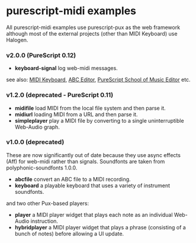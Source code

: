 purescript-midi examples
========================

All purescript-midi examples use purescript-pux as the web framework although most of the external projects (other than MIDI Keyboard) use Halogen. 

### v2.0.0 (PureScript 0.12)

* __keyboard-signal__ log web-midi messages.

see also: 
 [MIDI Keyboard](https://github.com/newlandsvalley/purescript-midi-keyboard),
 [ABC Editor](https://github.com/newlandsvalley/purescript-abc-editor),
 [PureScript School of Music Editor](https://github.com/newlandsvalley/purescript-school-of-music/tree/master/editor) etc.

### v1.2.0 (deprecated - PureScript 0.11)

* __midifile__ load MIDI from the local file system and then parse it.
* __midiurl__ loading MIDI from a URL and then parse it.
* __simpleplayer__ play a MIDI file by converting to a single uninterruptible Web-Audio graph.

### v1.0.0 (deprecated) 

These are now significantly out of date because they use async effects (Aff) for web-midi rather than signals. Soundfonts are taken from polyphonic-soundfonts 1.0.0.

* __abcfile__ convert an ABC file to a MIDI recording.
* __keyboard__  a playable keyboard that uses a variety of instrument soundfonts.

and two other Pux-based players:

* __player__ a MIDI player widget that plays each note as an individual Web-Audio instruction.
* __hybridplayer__ a MIDI player widget that plays a phrase (consisting of a bunch of notes) before allowing a UI update.

